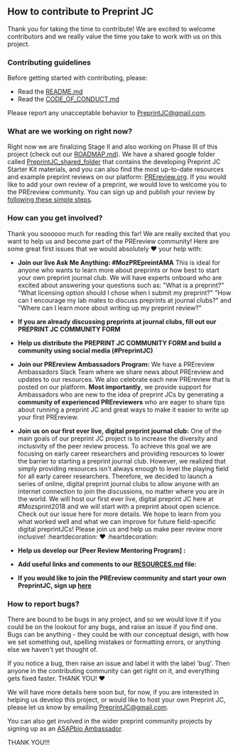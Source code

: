 ## How to contribute to Preprint JC

Thank you for taking the time to contribute! We are excited to welcome contributors and we really value the time you take to work with us on this project.

### Contributing guidelines
Before getting started with contributing, please:
* Read the [README.md](https://github.com/SamanthaHindle/preprint_JournalClub/blob/master/README.md)
* Read the [CODE_OF_CONDUCT.md](https://github.com/SamanthaHindle/preprint_JournalClub/blob/master/CODE_OF_CONDUCT.md)

Please report any unacceptable behavior to PreprintJC@gmail.com.

### What are we working on right now?
Right now we are finalizing Stage II and also working on Phase III of this project (check out our [ROADMAP.md](https://github.com/SamanthaHindle/preprint_JournalClub/blob/master/ROADMAP.md)). We have a shared google folder called [PreprintJC_shared_folder](https://drive.google.com/open?id=1RmH0yhNtL0l75zYtwCELbaiRRwgyfXAVHu-SceMlyCM) that contains the developing Preprint JC Starter Kit materials, and you can also find the most up-to-date resources and example preprint reviews on our platform: [PREreview.org](https://prereview.org). If you would like to add your own review of a preprint, we would love to welcome you to the PREreview community. You can sign up and publish your review by [following these simple steps](https://prereview.org/users/8850/articles/199648-getting-started-on-prereview-a-step-by-step-guide). 

### How can you get involved?

Thank you soooooo much for reading this far! We are really excited that you want to help us and become part of the PREreview community! Here are some great first issues that we would absolutely :heart: your help with:

* __Join our live Ask Me Anything: #MozPREpreintAMA__
This is ideal for anyone who wants to learn more about preprints or how best to start your own preprint journal club. We will have experts onboard who are excited about answering your questions such as: 
"What is a preprint?" 
"What licensing option should I chose when I submit my preprint?"
"How can I encourage my lab mates to discuss preprints at journal clubs?" and 
"Where can I learn more about writing up my preprint review?"
 
* __If you are already discussing preprints at journal clubs, fill out our PREPRINT JC COMMUNITY FORM__ 

* __Help us distribute the PREPRINT JC COMMUNITY FORM  and build a community using social media (#PreprintJC)__

* __Join our PREreview Ambassadors Program:__
We have a PREreview Ambassadors Slack Team where we share news about PREreview and updates to our resources. We also celebrate each new PREreview that is posted on our platform. **Most importantly**, we provide support for Ambassadors who are new to the idea of preprint JCs by generating a __community of experienced PREreviewers__ who are eager to share tips about running a preprint JC and great ways to make it easier to write up your first PREreview.

* __Join us on our first ever live, digital preprint journal club:__
One of the main goals of our preprint JC project is to increase the diversity and inclusivity of the peer review process. To achieve this goal we are focusing on early career researchers and providing resources to lower the barrier to starting a preprint journal club. However, we realized that simply providing resources isn't always enough to level the playing field for  all early career researchers. Therefore, we decided to launch a series of online, digital preprint journal clubs to allow anyone with an internet connection to join the discussions, no matter where you are in the world. We will host our first ever live, digital preprint JC here at #Mozsprint2018 and we will start with a preprint about open science. Check out our issue here for more details. We hope to learn from you what worked well and what we can improve for future field-specific digital preprintJCs! Please join us and help us make peer review more inclusive! :heartdecoration: :heart: :heartdecoration:

* __Help us develop our [Peer Review Mentoring Program] :__



* __Add useful links and comments to our [RESOURCES.md](https://github.com/SamanthaHindle/preprint_JournalClub/blob/master/RESOURCES.md) file:__

* __If you would like to join the PREreview community and start your own PreprintJC, sign up [here]()__


### How to report bugs?

There are bound to be bugs in any project, and so we would love it if you could be on the lookout for any bugs, and raise an issue if you find one. Bugs can be anything - they could be with our conceptual design, with how we set something out, spelling mistakes or formatting errors, or anything else we haven't yet thought of.

If you notice a bug, then raise an issue and label it with the label 'bug'. Then anyone in the contributing community can get right on it, and everything gets fixed faster. THANK YOU! :heart:

We will have more details here soon but, for now, if you are interested in helping us develop this project, or would like to host your own Preprint JC, please let us know by emailing PreprintJC@gmail.com.

You can also get involved in the wider preprint community projects by signing up as an [ASAPbio Ambassador](http://asapbio.org/asapbio-ambassadors).

THANK YOU!!!
